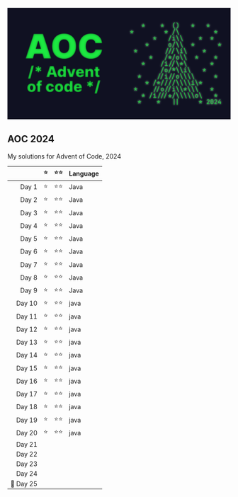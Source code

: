 

<p align="center">
  <img src="aoc-header.png" alt="Advent of Code Logo" />
</p>


##  AOC 2024

My solutions for Advent of Code, 2024

|          | ⭐ | ⭐⭐  | Language |
|---------:|:-:|:---:|----------|
| Day 1    | ⭐ | ⭐⭐  | Java     |
| Day 2    | ⭐ | ⭐⭐  | Java     |
| Day 3    | ⭐ | ⭐⭐  | Java     |
| Day 4    | ⭐ | ⭐⭐  | Java     |
| Day 5    | ⭐ | ⭐⭐  | Java     |
| Day 6    | ⭐ | ⭐⭐  | Java     |
| Day 7    | ⭐ | ⭐⭐  | Java     |
| Day 8    | ⭐ | ⭐⭐  | Java     |
| Day 9    | ⭐ | ⭐⭐  | Java     |
| Day 10   | ⭐ | ⭐⭐  | java     |
| Day 11   | ⭐ | ⭐⭐  | java     |
| Day 12   | ⭐ | ⭐⭐  | java     |
| Day 13   | ⭐ | ⭐⭐  | java     |
| Day 14   | ⭐ | ⭐⭐  | java     |
| Day 15   | ⭐ | ⭐⭐  | java     |
| Day 16   | ⭐ | ⭐⭐  | java     |
| Day 17   | ⭐ | ⭐⭐  | java     |
| Day 18   | ⭐ | ⭐⭐  | java     |
| Day 19   | ⭐ | ⭐⭐  | java     |
| Day 20   | ⭐ | ⭐⭐  | java     |
| Day 21   |   |     |          |
| Day 22   |   |     |          |
| Day 23   |   |     |          |
| Day 24   |   |     |          |
| 🌟 Day 25 |   |     |          |
